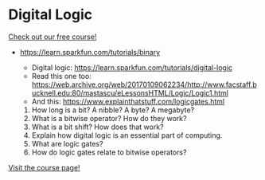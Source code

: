 # Digital Logic

[Check out our free course!](https://academy.hoppersroppers.org/mod/page/view.php?id=696)

* <https://learn.sparkfun.com/tutorials/binary>
   * Digital logic: <https://learn.sparkfun.com/tutorials/digital-logic>
   * Read this one too:  
<https://web.archive.org/web/20170109062234/http://www.facstaff.bucknell.edu:80/mastascu/eLessonsHTML/Logic/Logic1.html>
   * And this: <https://www.explainthatstuff.com/logicgates.html>

    1. How long is a bit? A nibble? A byte? A megabyte?
    2. What is a bitwise operator? How do they work?
    3. What is a bit shift? How does that work?
    4. Explain how digital logic is an essential part of computing.
    5. What are logic gates?
    6. How do logic gates relate to bitwise operators?

[Visit the course page!](https://academy.hoppersroppers.org/mod/assign/view.php?id=696)
 